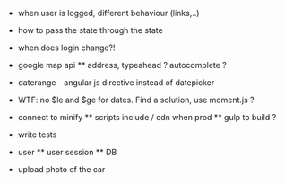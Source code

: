* when user is logged, different behaviour (links,..)
* how to pass the state through the state
* when does login change?!



* google map api
** address, typeahead ? autocomplete ?

* daterange - angular js directive instead of datepicker

* WTF: no $le and $ge for dates. Find a solution, use moment.js ?


* connect to minify
** scripts include / cdn when prod
** gulp to build ?

* write tests
* user
** user session
** DB

* upload photo of the car
